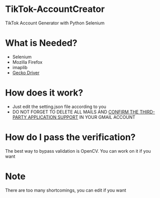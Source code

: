 # TikTok-AccountCreator
TikTok Account Generator with Python Selenium

# What is Needed?
- Selenium
- Mozilla Firefox
- imaplib
- <a href="https://github.com/mozilla/geckodriver/releases">Gecko Driver</a>

# How does it work?
- Just edit the setting.json file according to you
- DO NOT FORGET TO DELETE ALL MAILS AND <a href="https://myaccount.google.com/lesssecureapps?pli=1">CONFIRM THE THIRD-PARTY APPLICATION SUPPORT</a> IN YOUR GMAIL ACCOUNT

# How do I pass the verification?
The best way to bypass validation is OpenCV. You can work on it if you want

# Note
There are too many shortcomings, you can edit if you want
